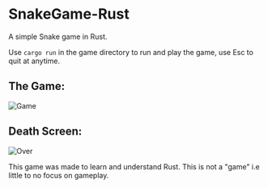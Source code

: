 # SnakeGame-Rust
 A simple Snake game in Rust. 
 
 
Use ```cargo run``` in the game directory to run and play the game, use Esc to quit at anytime.
## The Game:
![Game](../main/Readme/gamescren.png)

## Death Screen:
![Over](../main/Readme/lostgame.png)

This game was made to learn and understand Rust. This is not a "game" i.e little to no focus on gameplay.
